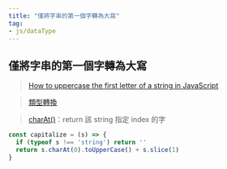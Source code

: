 ```yaml
---
title: "僅將字串的第一個字轉為大寫"
tag: 
- js/dataType
---
```

## 僅將字串的第一個字轉為大寫
>[How to uppercase the first letter of a string in JavaScript](https://flaviocopes.com/how-to-uppercase-first-letter-javascript/)

>[類型轉換](JavaScript/資料類型/類型轉換.md)

>[charAt()](https://developer.mozilla.org/ja/docs/Web/JavaScript/Reference/Global_Objects/String/charAt)：return 該 string 指定 index 的字


```js
const capitalize = (s) => {
  if (typeof s !== 'string') return ''
  return s.charAt(0).toUpperCase() + s.slice(1)
}
```